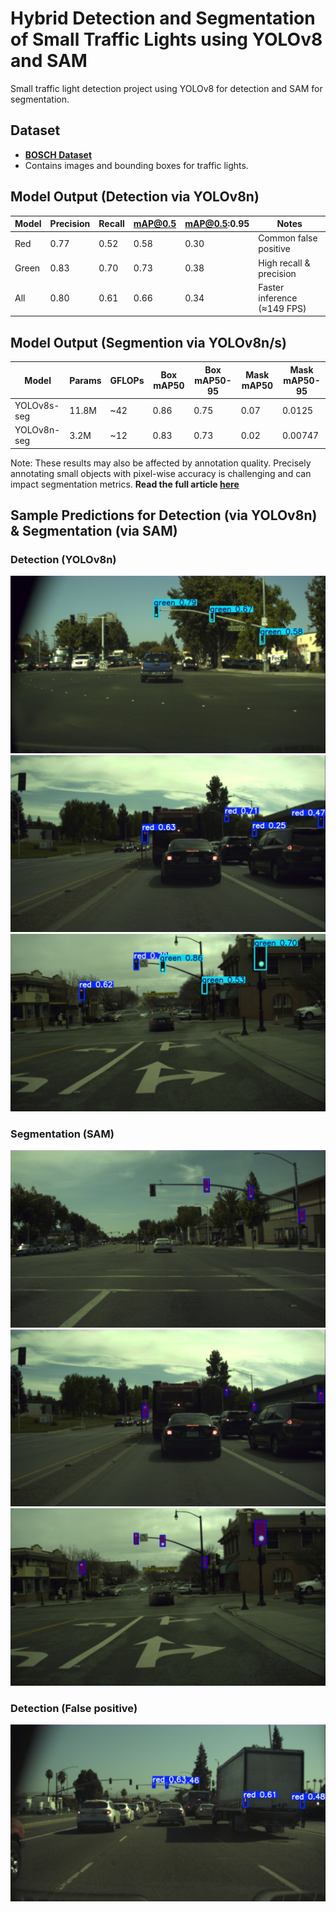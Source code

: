 # Hybrid Detection and Segmentation of Small Traffic Lights using YOLOv8 and SAM

Small traffic light detection project using YOLOv8 for detection and SAM for segmentation.

## Dataset
- **[BOSCH Dataset](https://hci.iwr.uni-heidelberg.de/content/bosch-small-traffic-lights-dataset)**
- Contains images and bounding boxes for traffic lights.


## Model Output (Detection via YOLOv8n)
| Model        | Precision |  Recall  | mAP@0.5  | mAP@0.5:0.95 | Notes                      |
|--------------|-----------|----------|----------|--------------|--------------------------- |
| Red          | 0.77      | 0.52     |  0.58    |  0.30        | Common false positive      |
| Green        | 0.83      | 0.70     |  0.73    |  0.38        | High recall & precision    |
| All          | 0.80      | 0.61     |  0.66    |  0.34        | Faster inference (≈149 FPS)|

## Model Output (Segmention via YOLOv8n/s)
| Model       | Params | GFLOPs | Box mAP50 | Box mAP50-95 | Mask mAP50 | Mask mAP50-95 |
| ----------- | ------ | ------ | --------- | ------------ | ---------- | ------------- |
| YOLOv8s-seg | 11.8M  | ~42    | 0.86      | 0.75         | 0.07       | 0.0125        |
| YOLOv8n-seg | 3.2M   | ~12    | 0.83      | 0.73         | 0.02       | 0.00747       |

Note: These results may also be affected by annotation quality. Precisely annotating small objects with pixel-wise accuracy is challenging and can impact segmentation metrics.
**Read the full article [here](https://medium.com/@monishatemp20/yolov8-for-small-object-detection-real-world-use-case-on-traffic-lights-f3bbe95c742d)**

## Sample Predictions for Detection (via YOLOv8n) & Segmentation (via SAM)

### Detection (YOLOv8n)
![YOLOv8 Result](results/good_detection_green.jpg)
![YOLOv8 Result](results/good_detection_red.jpg)
![YOLOv8 Result](results/good_detection_mixed.jpg)

### Segmentation (SAM)
![SAM Result](results/segmentation_on_green.png)
![SAM Result](results/segmentation_on_red.png)
![SAM Result](results/segmentation_on_red_green.png)

### Detection (False positive)
![YOLOv8 Result](results/false_positive.jpg)
